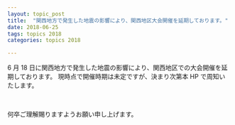```yaml
---
layout: topic_post
title:  "関西地方で発生した地震の影響により、関西地区大会開催を延期しております。"
date: 2018-06-25
tags: topics 2018
categories: topics 2018

---
```


6 月 18 日に関西地方で発生した地震の影響により、関西地区での大会開催を延期しております。
現時点で開催時期は未定ですが、決まり次第本 HP で周知いたします。

<br>

何卒ご理解賜りますようお願い申し上げます。
